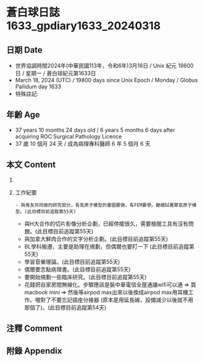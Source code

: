 [_metadata_:encoding]: - "utf-8"
[_metadata_:language]: - "zh-Hant-TW"
[_metadata_:fileformat]: - "markdown"
[_metadata_:MIME_type]: - "text/plain"
[_metadata_:markdown_version]: - "commonmark version 0.30"
[_metadata_:markdown_spec]: - "https://spec.commonmark.org/0.30/"

# 蒼白球日誌1633_gpdiary1633_20240318 #

## 日期 Date ##

* 世界協調時間2024年(中華民國113年，令和6年)3月18日 / Unix 紀元 19800 日 / 星期一 / 蒼白球紀元第1633日
* March 18, 2024 (UTC) / 19800 days since Unix Epoch / Monday / Globus Pallidum day 1633
* 特殊註記:

## 年齡 Age ##

* 37 years 10 months 24 days old / 6 years 5 months 6 days after acquiring ROC Surgical Pathology Licence
* 37 歲 10 個月 24 天 / 成為病理專科醫師 6 年 5 個月 6 天

## 本文 Content ##

1. 

    
2. 工作紀要

       - 與男友共同做的研究部分，有氫原子模型的畫圖要做，有FEM要學。繼續試著算氫原子模型。(此目標目前追蹤第55天)
   - 與H大合作的切片影像分析企劃，已經停擺很久，需要檢閱工具有沒有問題。(此目標目前追蹤第55天)
   - 與加拿大鮮肉合作的文字分析企劃。(此目標目前追蹤第55天)
   - BL學科搬遷，主要是助理在規劃，但偶爾也要盯一下 (此目標目前追蹤第55天)
   - 學習音樂理論。(此目標目前追蹤第55天)
   - 偶爾要念點病理書。(此目標目前追蹤第55天)
   - 要開始規劃一些臨床研究。(此目標目前追蹤第55天)
   - 花錢把自家房間無線化。步驟應該是裝中華電信全屋通讓wifi可以通 => 買macbook mini => 然後等airpod max出來以後換成airpod max用耳機工作。喔對了不要忘記插座分接器 (原本是用延長線，設備減少以後就不用那個了)。(此目標目前追蹤第54天)


## 注釋 Comment ##


## 附錄 Appendix ##

